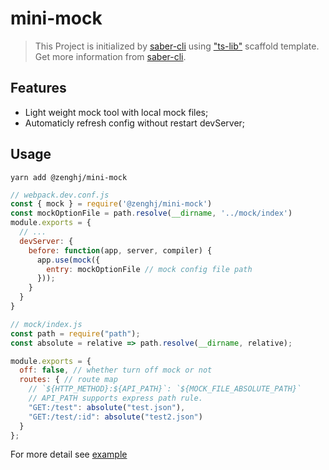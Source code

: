 # mini-mock

>This Project is initialized by [saber-cli](https://www.npmjs.com/package/@zenghj/saber-cli) using ["ts-lib"](https://github.com/saber-cli-templates/ts-lib) scaffold template. Get more information from [saber-cli](https://www.npmjs.com/package/@zenghj/saber-cli).

## Features

* Light weight mock tool with local mock files;
* Automaticly refresh config without restart devServer;

## Usage

```
yarn add @zenghj/mini-mock
```

```js
// webpack.dev.conf.js
const { mock } = require('@zenghj/mini-mock')
const mockOptionFile = path.resolve(__dirname, '../mock/index')
module.exports = {
  // ...
  devServer: {
    before: function(app, server, compiler) {
      app.use(mock({
        entry: mockOptionFile // mock config file path
      }));
    }
  }
}


```

```js
// mock/index.js
const path = require("path");
const absolute = relative => path.resolve(__dirname, relative);

module.exports = {
  off: false, // whether turn off mock or not
  routes: { // route map
    // `${HTTP_METHOD}:${API_PATH}`: `${MOCK_FILE_ABSOLUTE_PATH}`
    // API_PATH supports express path rule.
    "GET:/test": absolute("test.json"),
    "GET:/test/:id": absolute("test2.json")
  }
};

```
For more detail see [example](./example)
